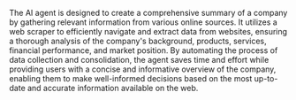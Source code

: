The AI agent is designed to create a comprehensive summary of a company by gathering relevant information from various online sources. It utilizes a web scraper to efficiently navigate and extract data from websites, ensuring a thorough analysis of the company's background, products, services, financial performance, and market position. By automating the process of data collection and consolidation, the agent saves time and effort while providing users with a concise and informative overview of the company, enabling them to make well-informed decisions based on the most up-to-date and accurate information available on the web.